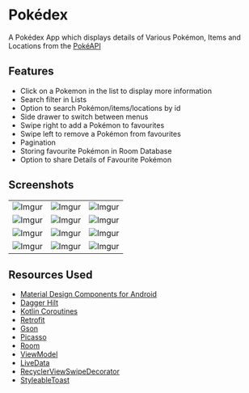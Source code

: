 # Pokédex
A Pokédex App which displays details of Various Pokémon, Items and Locations from the [PokéAPI](https://pokeapi.co/)

## Features

* Click on a Pokemon in the list to display more information
* Search filter in Lists
* Option to search Pokémon/items/locations by id
* Side drawer to switch between menus
* Swipe right to add a Pokémon to favourites
* Swipe left to remove a Pokémon from favourites
* Pagination
* Storing favourite Pokémon in Room Database
* Option to share Details of Favourite Pokémon

## Screenshots
||||
|:----------------------------------------:|:-----------------------------------------:|:-----------------------------------------: |
| ![Imgur](https://i.imgur.com/zf3Ti35.png) | ![Imgur](https://i.imgur.com/sA8IRVD.png) | ![Imgur](https://i.imgur.com/nUo4CNE.png) |
| ![Imgur](https://i.imgur.com/kb7w6rO.png) | ![Imgur](https://i.imgur.com/xuJl9Dr.png) | ![Imgur](https://i.imgur.com/iv7tV3Q.png) |
| ![Imgur](https://i.imgur.com/IgGtpPy.png) | ![Imgur](https://i.imgur.com/IbNLicI.png) | ![Imgur](https://i.imgur.com/9deMUti.png) |
| ![Imgur](https://i.imgur.com/g0r6zfZ.png) | ![Imgur](https://i.imgur.com/kZWAjHj.png) | ![Imgur](https://i.imgur.com/XqbAfNM.png) |

## Resources Used

* [Material Design Components for Android](https://material.io/develop/android/docs/getting-started/)
* [Dagger Hilt](https://dagger.dev/hilt/)
* [Kotlin Coroutines](https://kotlinlang.org/docs/reference/coroutines-overview.html)
* [Retrofit](https://square.github.io/retrofit/)
* [Gson](https://github.com/google/gson)
* [Picasso](https://github.com/square/picasso)
* [Room](https://developer.android.com/topic/libraries/architecture/room)
* [ViewModel](https://developer.android.com/topic/libraries/architecture/viewmodel)
* [LiveData](https://developer.android.com/topic/libraries/architecture/livedata)
* [RecyclerViewSwipeDecorator](https://github.com/xabaras/RecyclerViewSwipeDecorator)
* [StyleableToast](https://github.com/Muddz/StyleableToast)
